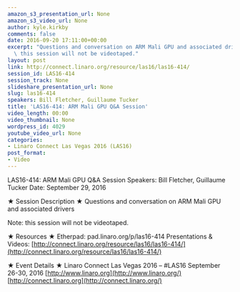 ```yaml
---
amazon_s3_presentation_url: None
amazon_s3_video_url: None
author: kyle.kirkby
comments: false
date: 2016-09-20 17:11:00+00:00
excerpt: "Questions and conversation on ARM Mali GPU and associated drivers\n \n Note:\
  \ this session will not be videotaped."
layout: post
link: http://connect.linaro.org/resource/las16/las16-414/
session_id: LAS16-414
session_track: None
slideshare_presentation_url: None
slug: las16-414
speakers: Bill Fletcher, Guillaume Tucker
title: 'LAS16-414: ARM Mali GPU Q&A Session'
video_length: 00:00
video_thumbnail: None
wordpress_id: 4029
youtube_video_url: None
categories:
- Linaro Connect Las Vegas 2016 (LAS16)
post_format:
- Video
---
```


LAS16-414: ARM Mali GPU Q&A Session
Speakers: Bill Fletcher, Guillaume Tucker
Date: September 29, 2016

★ Session Description ★
Questions and conversation on ARM Mali GPU and associated drivers

Note: this session will not be videotaped.

★ Resources ★
Etherpad: pad.linaro.org/p/las16-414
Presentations & Videos: [http://connect.linaro.org/resource/las16/las16-414/](http://connect.linaro.org/resource/las16/las16-414/)

★ Event Details ★
Linaro Connect Las Vegas 2016 – #LAS16
September 26-30, 2016
[http://www.linaro.org](http://www.linaro.org/)
[http://connect.linaro.org](http://connect.linaro.org/)
